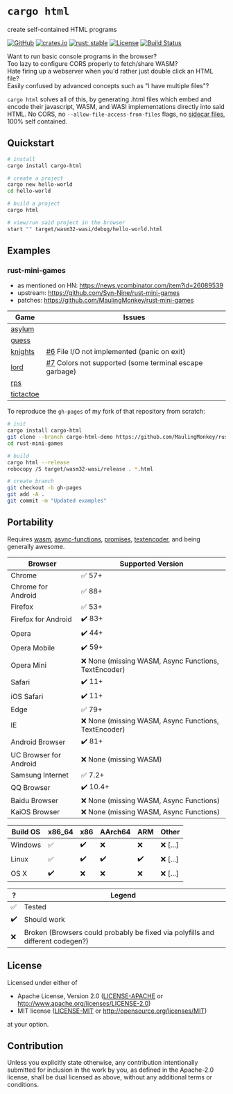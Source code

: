 # `cargo html`

create self-contained HTML programs

[![GitHub](https://img.shields.io/github/stars/MaulingMonkey/cargo-html.svg?label=GitHub&style=social)](https://github.com/MaulingMonkey/cargo-html)
[![crates.io](https://img.shields.io/crates/v/cargo-html.svg)](https://crates.io/crates/cargo-html)
[![rust: stable](https://img.shields.io/badge/rust-stable-yellow.svg)](https://gist.github.com/MaulingMonkey/c81a9f18811079f19326dac4daa5a359#minimum-supported-rust-versions-msrv)
[![License](https://img.shields.io/crates/l/cargo_html.svg)](https://github.com/MaulingMonkey/cargo-html)
[![Build Status](https://github.com/MaulingMonkey/cargo-html/workflows/Rust/badge.svg)](https://github.com/MaulingMonkey/cargo-html/actions?query=workflow%3Arust)


Want to run basic console programs in the browser?<br>
Too lazy to configure CORS properly to fetch/share WASM?<br>
Hate firing up a webserver when you'd rather just double click an HTML file?<br>
Easily confused by advanced concepts such as "I have multiple files"?<br>

`cargo html` solves all of this, by generating .html files which embed and encode their javascript, WASM, and WASI implementations directly into said HTML.  No CORS, no `--allow-file-access-from-files` flags, no [sidecar files](https://en.wikipedia.org/wiki/Sidecar_file), 100% self contained.



<h2 name="quickstart">Quickstart</h2>

```sh
# install
cargo install cargo-html

# create a project
cargo new hello-world
cd hello-world

# build a project
cargo html

# view/run said project in the browser
start "" target/wasm32-wasi/debug/hello-world.html
```


<h2 name="examples">Examples</h2>

### rust-mini-games

* as mentioned on HN: https://news.ycombinator.com/item?id=26089539
* upstream: https://github.com/Syn-Nine/rust-mini-games
* patches:  https://github.com/MaulingMonkey/rust-mini-games

| Game | Issues |
| ---- | ------ |
| [asylum](https://maulingmonkey.com/rust-mini-games/asylum.html)
| [guess](https://maulingmonkey.com/rust-mini-games/guess.html)
| [knights](https://maulingmonkey.com/rust-mini-games/knights.html) | [#6](https://github.com/MaulingMonkey/cargo-html/issues/6) File I/O not implemented (panic on exit)
| [lord](https://maulingmonkey.com/rust-mini-games/lord.html)       | [#7](https://github.com/MaulingMonkey/cargo-html/issues/7) Colors not supported (some terminal escape garbage)
| [rps](https://maulingmonkey.com/rust-mini-games/rps.html)
| [tictactoe](https://maulingmonkey.com/rust-mini-games/tictactoe.html)

To reproduce the `gh-pages` of my fork of that repository from scratch:
```sh
# init
cargo install cargo-html
git clone --branch cargo-html-demo https://github.com/MaulingMonkey/rust-mini-games
cd rust-mini-games

# build
cargo html --release
robocopy /S target/wasm32-wasi/release . *.html

# create branch
git checkout -b gh-pages
git add -A .
git commit -m "Updated examples"
```


<h2>Portability</h2>

Requires
[wasm](https://caniuse.com/wasm),
[async-functions](https://caniuse.com/async-functions),
[promises](https://caniuse.com/promises),
[textencoder](https://caniuse.com/textencoder),
and being generally awesome.

| Browser               | Supported Version |
| -----------------     | ----------------- |
| Chrome                | ✅ 57+
| Chrome for Android    | ✅ 88+
| Firefox               | ✅ 53+
| Firefox for Android   | ✔️ 83+
| Opera                 | ✔️ 44+
| Opera Mobile          | ✔️ 59+
| Opera Mini            | ❌ None (missing WASM, Async Functions, TextEncoder)
| Safari                | ✔️ 11+
| iOS Safari            | ✔️ 11+
| Edge                  | ✅ 79+
| IE                    | ❌ None (missing WASM, Async Functions, TextEncoder)
| Android Browser       | ✔️ 81+
| UC Browser for Android| ❌ None (missing WASM)
| Samsung Internet      | ✅ 7.2+
| QQ Browser            | ✔️ 10.4+
| Baidu Browser         | ❌ None (missing WASM, Async Functions)
| KaiOS Browser         | ❌ None (missing WASM, Async Functions)

| Build OS      | x86_64    | x86       | AArch64   | ARM       | Other |
| ------------- | --------- | --------- | --------- | --------- | ----- |
| Windows       | ✅       | ✔️        | ❌       | ❌        | ❌ \[...\]
| Linux         | ✅       | ✔️        | ✔️       | ✔️        | ❌ \[...\]
| OS X          | ✔️       | ❌        | ❌       | ❌        | ❌ \[...\]

| ?     | Legend    |
| ----- | --------- |
| ✅    | Tested
| ✔️    | Should work
| ❌    | Broken (Browsers could probably be fixed via polyfills and different codegen?)

<h2 name="license">License</h2>

Licensed under either of

* Apache License, Version 2.0 ([LICENSE-APACHE](LICENSE-APACHE) or http://www.apache.org/licenses/LICENSE-2.0)
* MIT license ([LICENSE-MIT](LICENSE-MIT) or http://opensource.org/licenses/MIT)

at your option.



<h2 name="contribution">Contribution</h2>

Unless you explicitly state otherwise, any contribution intentionally submitted
for inclusion in the work by you, as defined in the Apache-2.0 license, shall be
dual licensed as above, without any additional terms or conditions.
